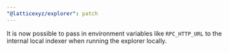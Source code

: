 ```yaml
---
"@latticexyz/explorer": patch
---
```


It is now possible to pass in environment variables like `RPC_HTTP_URL` to the internal local indexer when running the explorer locally.
